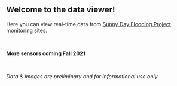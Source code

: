 ## Welcome to the data viewer!

Here you can view real-time data from 
<a href="https://tarheels.live/sunnydayflood/" target="_blank">Sunny Day Flooding Project</a> 
monitoring sites.

</br>

**More sensors coming Fall 2021**

</br>

*Data & images are preliminary and for informational use only*
